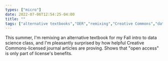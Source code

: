 ```yaml
---
types: ["micro"]
date: 2022-07-06T12:54:25-04:00
title: ""
tags: ["alternative textbooks","OER","remixing","Creative Commons","data science","open access","ICT 661"]
---
```

This summer, I'm remixing an alternative textbook for my Fall intro to data science class, and I'm pleasantly surprised by how helpful Creative Commons-licensed journal articles are proving. Shows that "open access" is only part of license's benefits.
